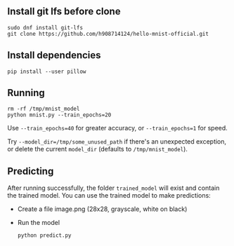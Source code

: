 ## Install git lfs before clone

    sudo dnf install git-lfs
    git clone https://github.com/h908714124/hello-mnist-official.git

## Install dependencies

    pip install --user pillow

## Running

    rm -rf /tmp/mnist_model
    python mnist.py --train_epochs=20

Use `--train_epochs=40` for greater accuracy, or `--train_epochs=1` for speed.

Try `--model_dir=/tmp/some_unused_path` if there's an unexpected exception,
or delete the current `model_dir` (defaults to `/tmp/mnist_model`).

## Predicting

After running successfully, the folder `trained_model` will exist and contain the trained model.
You can use the trained model to make predictions:

* Create a file image.png (28x28, grayscale, white on black)
* Run the model

      python predict.py
